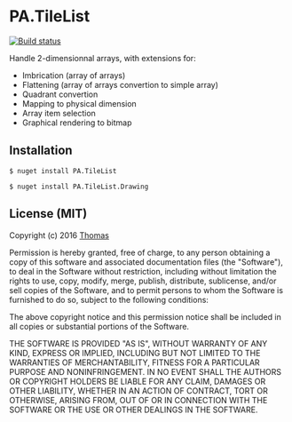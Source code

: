 
# PA.TileList

[![Build status](https://ci.appveyor.com/api/projects/status/v9eb4cx999xne88h?svg=true)](https://ci.appveyor.com/project/perspicapps/pa-tilelist)

Handle 2-dimensionnal arrays, with extensions for:

- Imbrication (array of arrays)
- Flattening (array of arrays convertion to simple array)
- Quadrant convertion
- Mapping to physical dimension
- Array item selection
- Graphical rendering to bitmap

## Installation

```
$ nuget install PA.TileList
```

```
$ nuget install PA.TileList.Drawing
```

## License (MIT)

Copyright (c) 2016 [Thomas](http://www.github.com/tomgrv)

Permission is hereby granted, free of charge, to any person obtaining a copy of this software and associated documentation files (the "Software"), to deal in the Software without restriction, including without limitation the rights to use, copy, modify, merge, publish, distribute, sublicense, and/or sell copies of the Software, and to permit persons to whom the Software is furnished to do so, subject to the following conditions:

The above copyright notice and this permission notice shall be included in all copies or substantial portions of the Software.

THE SOFTWARE IS PROVIDED "AS IS", WITHOUT WARRANTY OF ANY KIND, EXPRESS OR IMPLIED, INCLUDING BUT NOT LIMITED TO THE WARRANTIES OF MERCHANTABILITY, FITNESS FOR A PARTICULAR PURPOSE AND NONINFRINGEMENT. IN NO EVENT SHALL THE AUTHORS OR COPYRIGHT HOLDERS BE LIABLE FOR ANY CLAIM, DAMAGES OR OTHER LIABILITY, WHETHER IN AN ACTION OF CONTRACT, TORT OR OTHERWISE, ARISING FROM, OUT OF OR IN CONNECTION WITH THE SOFTWARE OR THE USE OR OTHER DEALINGS IN THE SOFTWARE.
